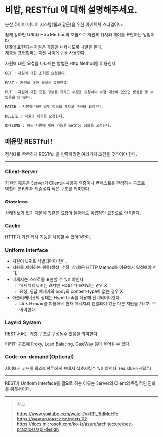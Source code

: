 # 비밥, RESTful 에 대해 설명해주세요.

분산 하이퍼 미디어 시스템(웹과 같은)을 위한 아키텍쳐 스타일이다.

쉽게 말하면 URI 와 Http Method의 조합으로 자원의 위치와 제어를 표현하는 방법이다.  
URI에 표현되는 자원은 계층을 나타내도록 나열을 한다.  
계층을 표현할때는 자원 사이에 `/` 을 사용한다.

자원에 대한 요청을 나타내는 방법은 Http Method를 이용한다.

```
GET : 자원에 대한 조회를 요청한다.

POST : 자원에 대한 생성을 요청한다.

PUT : 자원에 대한 모든 정보를 가지고 수정을 요청하나 수정 대상이 없으면 생성을 할 수 있음을 의미한다.

PATCH : 자원에 대한 일부 정보를 가지고 수정을 요청한다.

DELETE : 자원의 제거를 요청한다.

OPTIONS : 해당 자원에 대해 가능한 method 정보를 요청한다.
```

## 매운맛 RESTful !

정석대로 빡빡하게 RESTful 을 만족하려면 여러가지 조건을 갖추어야 한다.

---

### Client-Server

자원의 제공은 Server가 Client는 사용자 인증이나 컨텍스트를 관리하는 구조로  
역할이 분리되어 의존성이 적은 구조를 의미한다.

### Stateless

상태정보가 없기 때문에 똑같은 요청이 들어와도 독립적인 요청으로 인식한다.

### Cache

HTTP가 가진 캐시 기능을 사용할 수 있어야한다.

### Uniform Interface

- 자원이 URI로 식별되어야 한다.
- 자원을 제어하는 행동(생성, 수정, 삭제)은 HTTP Method를 이용해서 달성해야 한다.
- 메세지는 스스로를 표현할 수 있어야한다.
  - 메세지의 URI는 있지만 HOST가 빠져있는 경우 X
  - 요청, 응답 메세지의 body의 content-type이 없는 경우 X
- 애플리케이션의 상태는 HyperLink를 이용해 전이되어야한다.
  - Link Header를 이용해서 현재 메세지와 연결되어 있는 다른 자원을 가르켜 주어야한다.

### Layerd System

REST 서버는 계층 구조로 구성될수 있음을 의미한다.

이러한 구조에 Proxy, Load Balacing, GateWay 등이 들어갈 수 있다.

### Code-on-demand (Optional)

서버에서 코드를 클라이언트에게 보내서 실행시킬수 있어야한다. (ex.자바스크립트)

---

REST가 Uniform Interface를 필요로 하는 이유는 Server와 Client의 독립적인 진화를 위해서이다.

---

> 참고  
>
> https://www.youtube.com/watch?v=RP_f5dMoHFc  
> https://meetup.toast.com/posts/92  
> https://docs.microsoft.com/ko-kr/azure/architecture/best-practices/api-design

